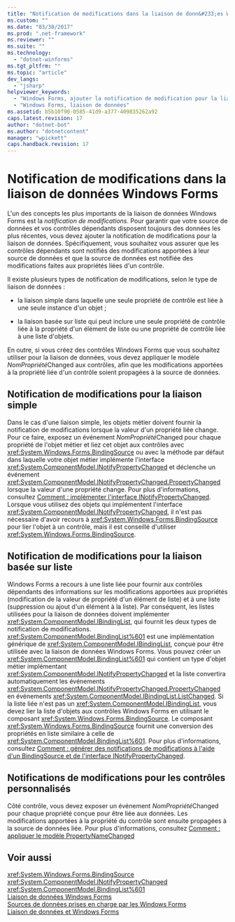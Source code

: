 ```yaml
---
title: "Notification de modifications dans la liaison de donn&#233;es Windows Forms | Microsoft Docs"
ms.custom: ""
ms.date: "03/30/2017"
ms.prod: ".net-framework"
ms.reviewer: ""
ms.suite: ""
ms.technology: 
  - "dotnet-winforms"
ms.tgt_pltfrm: ""
ms.topic: "article"
dev_langs: 
  - "jsharp"
helpviewer_keywords: 
  - "Windows Forms, ajouter la notification de modification pour la liaison des données"
  - "Windows Forms, liaison de données"
ms.assetid: b5b10f90-0585-41d9-a377-409835262a92
caps.latest.revision: 17
author: "dotnet-bot"
ms.author: "dotnetcontent"
manager: "wpickett"
caps.handback.revision: 17
---
```

# Notification de modifications dans la liaison de donn&#233;es Windows Forms
L'un des concepts les plus importants de la liaison de données Windows Forms est la *notification de modifications*.  Pour garantir que votre source de données et vos contrôles dépendants disposent toujours des données les plus récentes, vous devez ajouter la notification de modifications pour la liaison de données.  Spécifiquement, vous souhaitez vous assurer que les contrôles dépendants sont notifiés des modifications apportées à leur source de données et que la source de données est notifiée des modifications faites aux propriétés liées d'un contrôle.  
  
 Il existe plusieurs types de notification de modifications, selon le type de liaison de données :  
  
-   la liaison simple dans laquelle une seule propriété de contrôle est liée à une seule instance d'un objet ;  
  
-   la liaison basée sur liste qui peut inclure une seule propriété de contrôle liée à la propriété d'un élément de liste ou une propriété de contrôle liée à une liste d'objets.  
  
 En outre, si vous créez des contrôles Windows Forms que vous souhaitez utiliser pour la liaison de données, vous devez appliquer le modèle *NomPropriété*Changed aux contrôles, afin que les modifications apportées à la propriété liée d'un contrôle soient propagées à la source de données.  
  
## Notification de modifications pour la liaison simple  
 Dans le cas d'une liaison simple, les objets métier doivent fournir la notification de modifications lorsque la valeur d'un propriété liée change.  Pour ce faire, exposez un événement *NomPropriété*Changed pour chaque propriété de l'objet métier et liez cet objet aux contrôles avec <xref:System.Windows.Forms.BindingSource> ou avec la méthode par défaut dans laquelle votre objet métier implémente l'interface <xref:System.ComponentModel.INotifyPropertyChanged> et déclenche un événement <xref:System.ComponentModel.INotifyPropertyChanged.PropertyChanged> lorsque la valeur d'une propriété change.  Pour plus d'informations, consultez [Comment : implémenter l'interface INotifyPropertyChanged](../../../docs/framework/winforms/how-to-implement-the-inotifypropertychanged-interface.md).  Lorsque vous utilisez des objets qui implémentent l'interface <xref:System.ComponentModel.INotifyPropertyChanged>, il n'est pas nécessaire d'avoir recours à <xref:System.Windows.Forms.BindingSource> pour lier l'objet à un contrôle, mais il est conseillé d'utiliser <xref:System.Windows.Forms.BindingSource>.  
  
## Notification de modifications pour la liaison basée sur liste  
 Windows Forms a recours à une liste liée pour fournir aux contrôles dépendants des informations sur les modifications apportées aux propriétés \(modification de la valeur de propriété d'un élément de liste\) et à une liste \(suppression ou ajout d'un élément à la liste\).  Par conséquent, les listes utilisées pour la liaison de données doivent implémenter <xref:System.ComponentModel.IBindingList>, qui fournit les deux types de notification de modifications.  <xref:System.ComponentModel.BindingList%601> est une implémentation générique de <xref:System.ComponentModel.IBindingList>, conçue pour être utilisée avec la liaison de données Windows Forms.  Vous pouvez créer un <xref:System.ComponentModel.BindingList%601> qui contient un type d'objet métier implémentant <xref:System.ComponentModel.INotifyPropertyChanged> et la liste convertira automatiquement les événements <xref:System.ComponentModel.INotifyPropertyChanged.PropertyChanged> en événements <xref:System.ComponentModel.IBindingList.ListChanged>.  Si la liste liée n'est pas un <xref:System.ComponentModel.IBindingList>, vous devez lier la liste d'objets aux contrôles Windows Forms en utilisant le composant <xref:System.Windows.Forms.BindingSource>.  Le composant <xref:System.Windows.Forms.BindingSource> fournit une conversion des propriétés en liste similaire à celle de <xref:System.ComponentModel.BindingList%601>.  Pour plus d'informations, consultez [Comment : générer des notifications de modifications à l'aide d'un BindingSource et de l'interface INotifyPropertyChanged](../../../docs/framework/winforms/controls/raise-change-notifications--bindingsource.md).  
  
## Notifications de modifications pour les contrôles personnalisés  
 Côté contrôle, vous devez exposer un événement *NomPropriété*Changed pour chaque propriété conçue pour être liée aux données.  Les modifications apportées à la propriété du contrôle sont ensuite propagées à la source de données liée.  Pour plus d'informations, consultez [Comment : appliquer le modèle PropertyNameChanged](../../../docs/framework/winforms/how-to-apply-the-propertynamechanged-pattern.md)  
  
## Voir aussi  
 <xref:System.Windows.Forms.BindingSource>   
 <xref:System.ComponentModel.INotifyPropertyChanged>   
 <xref:System.ComponentModel.BindingList%601>   
 [Liaison de données Windows Forms](../../../docs/framework/winforms/windows-forms-data-binding.md)   
 [Sources de données prises en charge par les Windows Forms](../../../docs/framework/winforms/data-sources-supported-by-windows-forms.md)   
 [Liaison de données et Windows Forms](../../../docs/framework/winforms/data-binding-and-windows-forms.md)
